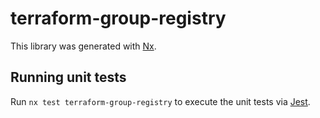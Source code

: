 # terraform-group-registry

This library was generated with [Nx](https://nx.dev).

## Running unit tests

Run `nx test terraform-group-registry` to execute the unit tests via
[Jest](https://jestjs.io).

